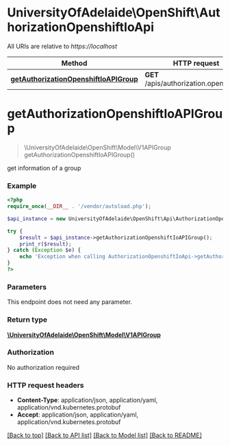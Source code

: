 # UniversityOfAdelaide\OpenShift\AuthorizationOpenshiftIoApi

All URIs are relative to *https://localhost*

Method | HTTP request | Description
------------- | ------------- | -------------
[**getAuthorizationOpenshiftIoAPIGroup**](AuthorizationOpenshiftIoApi.md#getAuthorizationOpenshiftIoAPIGroup) | **GET** /apis/authorization.openshift.io/ | 


# **getAuthorizationOpenshiftIoAPIGroup**
> \UniversityOfAdelaide\OpenShift\Model\V1APIGroup getAuthorizationOpenshiftIoAPIGroup()



get information of a group

### Example
```php
<?php
require_once(__DIR__ . '/vendor/autoload.php');

$api_instance = new UniversityOfAdelaide\OpenShift\Api\AuthorizationOpenshiftIoApi();

try {
    $result = $api_instance->getAuthorizationOpenshiftIoAPIGroup();
    print_r($result);
} catch (Exception $e) {
    echo 'Exception when calling AuthorizationOpenshiftIoApi->getAuthorizationOpenshiftIoAPIGroup: ', $e->getMessage(), PHP_EOL;
}
?>
```

### Parameters
This endpoint does not need any parameter.

### Return type

[**\UniversityOfAdelaide\OpenShift\Model\V1APIGroup**](../Model/V1APIGroup.md)

### Authorization

No authorization required

### HTTP request headers

 - **Content-Type**: application/json, application/yaml, application/vnd.kubernetes.protobuf
 - **Accept**: application/json, application/yaml, application/vnd.kubernetes.protobuf

[[Back to top]](#) [[Back to API list]](../../README.md#documentation-for-api-endpoints) [[Back to Model list]](../../README.md#documentation-for-models) [[Back to README]](../../README.md)

